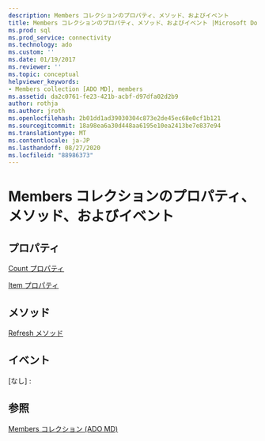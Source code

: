 ```yaml
---
description: Members コレクションのプロパティ、メソッド、およびイベント
title: Members コレクションのプロパティ、メソッド、およびイベント |Microsoft Docs
ms.prod: sql
ms.prod_service: connectivity
ms.technology: ado
ms.custom: ''
ms.date: 01/19/2017
ms.reviewer: ''
ms.topic: conceptual
helpviewer_keywords:
- Members collection [ADO MD], members
ms.assetid: da2c0761-fe23-421b-acbf-d97dfa02d2b9
author: rothja
ms.author: jroth
ms.openlocfilehash: 2b01dd1ad39030304c873e2de45ec68e0cf1b121
ms.sourcegitcommit: 18a98ea6a30d448aa6195e10ea2413be7e837e94
ms.translationtype: MT
ms.contentlocale: ja-JP
ms.lasthandoff: 08/27/2020
ms.locfileid: "88986373"
---
```

# <a name="members-collection-properties-methods-and-events"></a>Members コレクションのプロパティ、メソッド、およびイベント
## <a name="properties"></a>プロパティ  
 [Count プロパティ](../ado-api/count-property-ado.md)  
  
 [Item プロパティ](../ado-api/item-property-ado.md)  
  
## <a name="methods"></a>メソッド  
 [Refresh メソッド](../ado-api/refresh-method-ado.md)  
  
## <a name="events"></a>イベント  
 [なし] :  
  
## <a name="see-also"></a>参照  
 [Members コレクション (ADO MD)](./members-collection-ado-md.md)